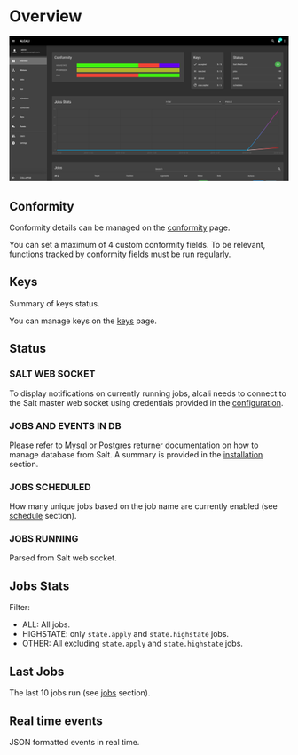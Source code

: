 # Overview

![overview](../images/screenshots/dashboard-dark.png)

## Conformity

Conformity details can be managed on the [conformity](conformity.md) page.

You can set a maximum of 4 custom conformity fields. To be relevant, functions tracked by conformity fields must be run regularly.


## Keys

Summary of keys status.

You can manage keys on the [keys](keys.md) page.

## Status

### SALT WEB SOCKET

To display notifications on currently running jobs, alcali needs to connect to the Salt master web socket using credentials provided in the [configuration](../configuration.md).

### JOBS AND EVENTS IN DB

Please refer to [Mysql](https://docs.saltstack.com/en/latest/ref/returners/all/salt.returners.mysql.html) or [Postgres](https://docs.saltstack.com/en/latest/ref/returners/all/salt.returners.postgres.html) returner documentation on how to manage database from Salt. A summary is provided in the [installation](../installation.md) section.

### JOBS SCHEDULED

How many unique jobs based on the job name are currently enabled (see [schedule](schedule.md) section).

### JOBS RUNNING

Parsed from Salt web socket.

## Jobs Stats

Filter:

 - ALL: All jobs.
 - HIGHSTATE: only `state.apply` and `state.highstate` jobs.
 - OTHER: All excluding `state.apply` and `state.highstate` jobs.
 
## Last Jobs

The last 10 jobs run (see [jobs](jobs.md) section).

## Real time events

JSON formatted events in real time.